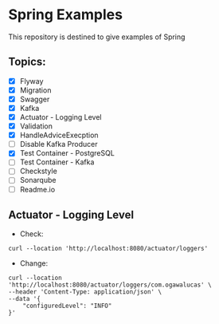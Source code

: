 # Spring Examples

This repository is destined to give examples of Spring

## Topics:
- [x] Flyway
- [x] Migration
- [x] Swagger
- [x] Kafka
- [x] Actuator - Logging Level
- [x] Validation
- [x] HandleAdviceExecption
- [ ] Disable Kafka Producer
- [x] Test Container - PostgreSQL
- [ ] Test Container - Kafka
- [ ] Checkstyle
- [ ] Sonarqube
- [ ] Readme.io

## Actuator - Logging Level
- Check:
```shell
curl --location 'http://localhost:8080/actuator/loggers'
```

- Change:
```shell
curl --location 'http://localhost:8080/actuator/loggers/com.ogawalucas' \
--header 'Content-Type: application/json' \
--data '{
    "configuredLevel": "INFO"
}'
```
